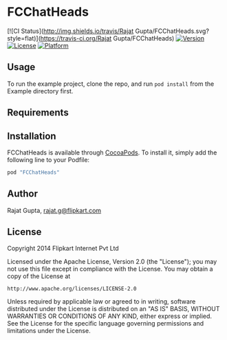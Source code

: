 # FCChatHeads

[![CI Status](http://img.shields.io/travis/Rajat Gupta/FCChatHeads.svg?style=flat)](https://travis-ci.org/Rajat Gupta/FCChatHeads)
[![Version](https://img.shields.io/cocoapods/v/FCChatHeads.svg?style=flat)](http://cocoapods.org/pods/FCChatHeads)
[![License](https://img.shields.io/cocoapods/l/FCChatHeads.svg?style=flat)](http://cocoapods.org/pods/FCChatHeads)
[![Platform](https://img.shields.io/cocoapods/p/FCChatHeads.svg?style=flat)](http://cocoapods.org/pods/FCChatHeads)

## Usage

To run the example project, clone the repo, and run `pod install` from the Example directory first.

## Requirements

## Installation

FCChatHeads is available through [CocoaPods](http://cocoapods.org). To install
it, simply add the following line to your Podfile:

```ruby
pod "FCChatHeads"
```

## Author

Rajat Gupta, rajat.g@flipkart.com

## License

Copyright 2014 Flipkart Internet Pvt Ltd

Licensed under the Apache License, Version 2.0 (the "License");
you may not use this file except in compliance with the License.
You may obtain a copy of the License at

    http://www.apache.org/licenses/LICENSE-2.0

Unless required by applicable law or agreed to in writing, software
distributed under the License is distributed on an "AS IS" BASIS,
WITHOUT WARRANTIES OR CONDITIONS OF ANY KIND, either express or implied.
See the License for the specific language governing permissions and
limitations under the License.
